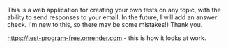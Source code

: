 This is a web application for creating your own tests on any topic, with the ability to send responses to your email. In the future, I will add an answer check. I'm new to this, so there may be some mistakes!) Thank you.

https://test-program-free.onrender.com - this is how it looks at work.
